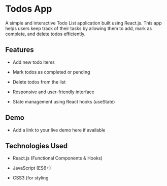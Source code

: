 # Todos App
A simple and interactive Todo List application built using React.js. This app helps users keep track of their tasks by allowing them to add, mark as complete, and delete todos efficiently.

## Features
- Add new todo items

- Mark todos as completed or pending

- Delete todos from the list

- Responsive and user-friendly interface

- State management using React hooks (useState)

## Demo
- Add a link to your live demo here if available

## Technologies Used
- React.js (Functional Components & Hooks)

- JavaScript (ES6+)

- CSS3 (for styling

